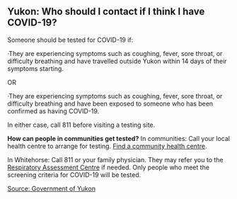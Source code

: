 ## Yukon: Who should I contact if I think I have COVID-19?

Someone should be tested for COVID-19 if:

·They are experiencing symptoms such as coughing, fever, sore throat, or difficulty breathing and have travelled outside Yukon within 14 days of their symptoms starting.

OR

·They are experiencing symptoms such as coughing, fever, sore throat, or difficulty breathing and have been exposed to someone who has been confirmed as having COVID-19.

In either case, call 811 before visiting a testing site.

**How can people in communities get tested?**
In communities: Call your local health centre to arrange for testing. [Find a community health centre](https://yukon.ca/en/health-and-wellness/hospitals-and-health-centres/find-hospital-or-health-centre).

In Whitehorse: Call 811 or your family physician. They may refer you to the [Respiratory Assessment Centre](https://yukon.ca/en/find-respiratory-assessment-centre) if needed. Only people who meet the screening criteria for COVID-19 will be tested.

[Source: Government of Yukon](https://yukon.ca/en/common-questions-covid-19#testing)
